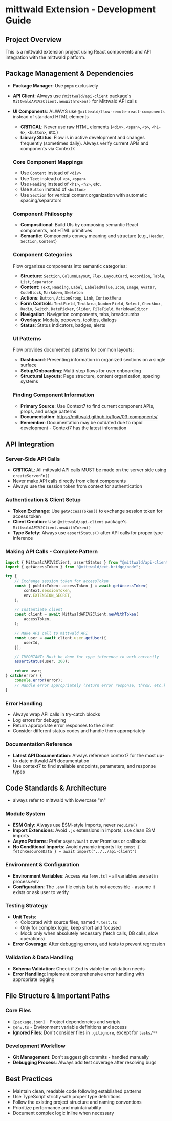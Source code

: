 # mittwald Extension - Development Guide

## Project Overview
This is a mittwald extension project using React components and API integration with the mittwald platform.

## Package Management & Dependencies
- **Package Manager**: Use `pnpm` exclusively
- **API Client**: Always use `@mittwald/api-client` package's `MittwaldAPIV2Client.newWithToken()` for Mittwald API calls
- **UI Components**: ALWAYS use `@mittwald/flow-remote-react-components` instead of standard HTML elements
  - **CRITICAL**: Never use raw HTML elements (`<div>`, `<span>`, `<p>`, `<h1-6>`, `<button>`, etc.)
  - **Library Status**: Flow is in active development and changes frequently (sometimes daily). Always verify current APIs and components via Context7.

  ### Core Component Mappings
  - Use `Content` instead of `<div>`
  - Use `Text` instead of `<p>`, `<span>`
  - Use `Heading` instead of `<h1>`, `<h2>`, etc.
  - Use `Button` instead of `<button>`
  - Use `Section` for vertical content organization with automatic spacing/separators

  ### Component Philosophy
  - **Compositional**: Build UIs by composing semantic React components, not HTML primitives
  - **Semantic**: Components convey meaning and structure (e.g., `Header`, `Section`, `Content`)

  ### Component Categories
  Flow organizes components into semantic categories:
  - **Structure**: `Section`, `ColumnLayout`, `Flex`, `LayoutCard`, `Accordion`, `Table`, `List`, `Separator`
  - **Content**: `Text`, `Heading`, `Label`, `LabeledValue`, `Icon`, `Image`, `Avatar`, `CodeBlock`, `Markdown`, `Skeleton`
  - **Actions**: `Button`, `ActionGroup`, `Link`, `ContextMenu`
  - **Form Controls**: `TextField`, `TextArea`, `NumberField`, `Select`, `Checkbox`, `Radio`, `Switch`, `DatePicker`, `Slider`, `FileField`, `MarkdownEditor`
  - **Navigation**: Navigation components, tabs, breadcrumbs
  - **Overlays**: Modals, popovers, tooltips, dialogs
  - **Status**: Status indicators, badges, alerts

  ### UI Patterns
  Flow provides documented patterns for common layouts:
  - **Dashboard**: Presenting information in organized sections on a single surface
  - **Setup/Onboarding**: Multi-step flows for user onboarding
  - **Structural Layouts**: Page structure, content organization, spacing systems

  ### Finding Component Information
  - **Primary Source**: Use Context7 to find current component APIs, props, and usage patterns
  - **Documentation**: https://mittwald.github.io/flow/03-components/
  - **Remember**: Documentation may be outdated due to rapid development - Context7 has the latest information

## API Integration

### Server-Side API Calls
- **CRITICAL**: All mittwald API calls MUST be made on the server side using `createServerFn()`
- Never make API calls directly from client components
- Always use the session token from context for authentication

### Authentication & Client Setup
- **Token Exchange**: Use `getAccessToken()` to exchange session token for access token
- **Client Creation**: Use `@mittwald/api-client` package's `MittwaldAPIV2Client.newWithToken()`
- **Type Safety**: Always use `assertStatus()` after API calls for proper type inference

### Making API Calls - Complete Pattern

```typescript
import { MittwaldAPIV2Client, assertStatus } from "@mittwald/api-client";
import { getAccessToken } from "@mittwald/ext-bridge/node";

try {
    // Exchange session token for accessToken
    const { publicToken: accessToken } = await getAccessToken(
        context.sessionToken,
        env.EXTENSION_SECRET,
    );

    // Instantiate client
    const client = await MittwaldAPIV2Client.newWithToken(
        accessToken,
    );

    // Make API call to mittwald API
    const user = await client.user.getUser({
        userId,
    });

    // IMPORTANT: Must be done for type inference to work correctly
    assertStatus(user, 200);

    return user;
} catch(error) {
    console.error(error);
    // Handle error appropriately (return error response, throw, etc.)
}
```

### Error Handling
- Always wrap API calls in try-catch blocks
- Log errors for debugging
- Return appropriate error responses to the client
- Consider different status codes and handle them appropriately

### Documentation Reference
- **Latest API Documentation**: Always reference context7 for the most up-to-date mittwald API documentation
- Use context7 to find available endpoints, parameters, and response types

## Code Standards & Architecture
- always refer to mittwald with lowercase "m"

### Module System
- **ESM Only**: Always use ESM-style imports, never `require()`
- **Import Extensions**: Avoid `.js` extensions in imports, use clean ESM imports
- **Async Patterns**: Prefer `async/await` over Promises or callbacks
- **No Conditional Imports**: Avoid dynamic imports like `const { fetchResourceData } = await import("../../api-client")`

### Environment & Configuration
- **Environment Variables**: Access via `[env.ts]` - all variables are set in process.env
- **Configuration**: The `.env` file exists but is not accessible - assume it exists or ask user to verify

### Testing Strategy
- **Unit Tests**:
  - Colocated with source files, named `*.test.ts`
  - Only for complex logic, keep short and focused
  - Mock only when absolutely necessary (fetch calls, DB calls, slow operations)
- **Error Coverage**: After debugging errors, add tests to prevent regression

### Validation & Data Handling
- **Schema Validation**: Check if Zod is viable for validation needs
- **Error Handling**: Implement comprehensive error handling with appropriate logging

## File Structure & Important Paths

### Core Files
- `[package.json]` - Project dependencies and scripts
- `@env.ts` - Environment variable definitions and access
- **Ignored Files**: Don't consider files in `.gitignore`, except for `tasks/**`

### Development Workflow
- **Git Management**: Don't suggest git commits - handled manually
- **Debugging Process**: Always add test coverage after resolving bugs

## Best Practices
- Maintain clean, readable code following established patterns
- Use TypeScript strictly with proper type definitions
- Follow the existing project structure and naming conventions
- Prioritize performance and maintainability
- Document complex logic inline when necessary
